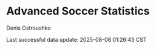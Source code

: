 # Advanced Soccer Statistics
Denis Ostroushko

<!-- gfm -->

Last successful data update: 2025-08-08 01:26:43 CST
